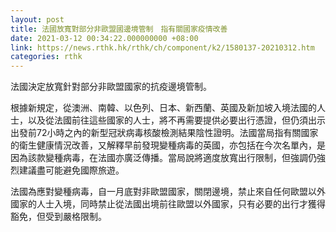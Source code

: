 ```yaml
---
layout: post
title: 法國放寬對部分非歐盟國邊境管制　指有關國家疫情改善
date: 2021-03-12 00:34:22.000000000 +08:00
link: https://news.rthk.hk/rthk/ch/component/k2/1580137-20210312.htm
categories: rthk
---
```


法國決定放寬針對部分非歐盟國家的抗疫邊境管制。

根據新規定，從澳洲、南韓、以色列、日本、新西蘭、英國及新加坡入境法國的人士，以及從法國前往這些國家的人士，將不再需要提供必要出行憑證，但仍須出示出發前72小時之內的新型冠狀病毒核酸檢測結果陰性證明。法國當局指有關國家的衛生健康情況改善，又解釋早前發現變種病毒的英國，亦包括在今次名單內，是因為該款變種病毒，在法國亦廣泛傳播。當局說將適度放寬出行限制，但強調仍強烈建議盡可能避免國際旅遊。

法國為應對變種病毒，自一月底對非歐盟國家，關閉邊境，禁止來自任何歐盟以外國家的人士入境，同時禁止從法國出境前往歐盟以外國家，只有必要的出行才獲得豁免，但受到嚴格限制。

